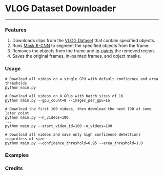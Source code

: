 # VLOG Dataset Downloader

-----------------

### Features
1. Downloads clips from the [VLOG Dataset](https://people.eecs.berkeley.edu/~dfouhey/2017/VLOG/) that contain specified objects.
2. Runs [Mask R-CNN](https://github.com/matterport/Mask_RCNN) to segment the specified objects from the frame.
3. Removes the objects from the frame and [in-paints](https://github.com/JiahuiYu/generative_inpainting) the removed region.
3. Saves the original frames, in-painted frames, and object masks.


### Usage

```
# Download all videos on a single GPU with default confidence and area thresholds
python main.py

# Download all videos on 8 GPUs with batch sizes of 16
python main.py --gpu_count=8 --images_per_gpu=16

# Download the first 100 videos, then download the next 100 at some later point
python main.py --n_videos=100
...
python main.py --start_video_id=100 -n_videos=100

# Download all videos and save only high confidence detections regardless of size
python main.py --confidence_threshold=0.95 --area_threshold=1.0
```

### Examples 

### Credits
